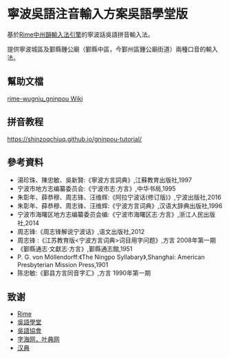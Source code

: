 # 寧波吳語注音輸入方案吳語學堂版



基於[Rime中州韻輸入法引擎](https://rime.im/)的寧波話吳語拼音輸入法。

提供寧波城區及鄞縣鍾公廟（鄞縣中區，今鄞州區鍾公廟街道）兩種口音的輸入法。

## 幫助文檔

[rime-wugniu_gninpou Wiki](https://github.com/shinzoqchiuq/rime-wugniu_gninpou/wiki)

## 拼音教程

https://shinzoqchiuq.github.io/gninpou-tutorial/

## 參考資料

- 湯珍珠、陳忠敏、吳新賢:《寧波方言詞典》,江蘇教育出版社,1997
- 宁波市地方志编纂委员会:《宁波市志·方言》,中华书局,1995
- 朱彰年、薛恭穆、周志锋、汪维辉:《阿拉宁波话(修订版)》,宁波出版社,2016
- 朱彰年、薛恭穆、周志锋、汪维辉:《宁波方言词典》,汉语大辞典出版社,1996
- 宁波市海曙区地方志编纂委员会编:《宁波市海曙区志·方言》,浙江人民出版社,2014
- 周志锋:《周志锋解说宁波话》,语文出版社,2012
- 周志锋 :《江苏教育版<宁波方言词典>词目用字问题》,方言 2008年第一期
- 《鄞縣通志·文獻志·方言》,鄞縣通志館,1951
- P. G. von Möllendorff:《The Ningpo Syllabary》,Shanghai: American Presbyterian Mission Press,1901
- 陈忠敏:《鄞县方言同音字汇》,方言 1990年第一期

## 致谢

- [Rime](https://rime.im/)
- [吳語學堂](https://www.wugniu.com/)
- [吳語協會](http://wu-chinese.com/bbs/forum.php)
- [字海网，叶典网](http://yedict.com/)
- [汉典](http://www.zdic.net/)